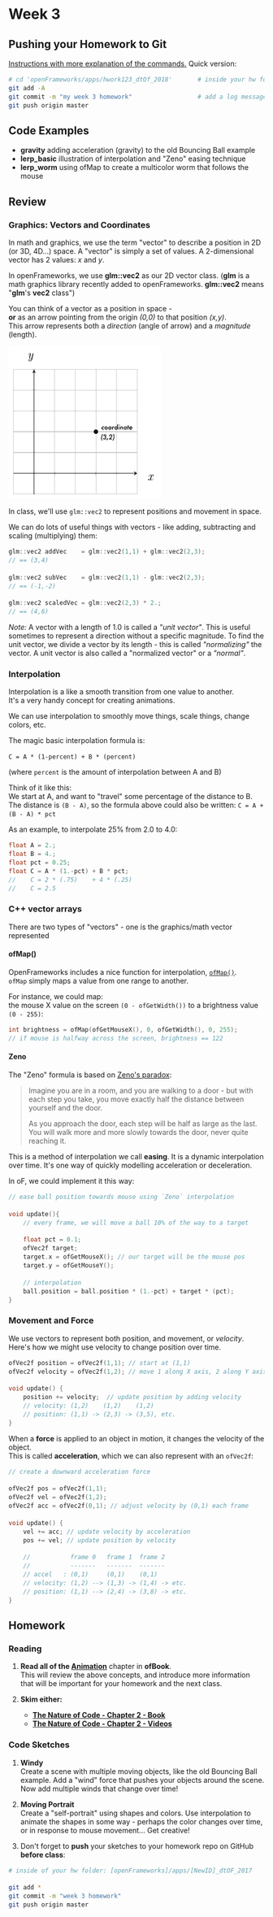# Week 3 

## Pushing your Homework to Git

[Instructions with more explanation of the commands.](../HOMEWORK.md) 
Quick version:

```bash
# cd 'openFrameworks/apps/hwork123_dtOf_2018'		# inside your hw folder
git add -A
git commit -m "my week 3 homework"					# add a log message 
git push origin master
```

## Code Examples

* **gravity** adding acceleration (gravity) to the old Bouncing Ball example
* **lerp_basic** illustration of interpolation and "Zeno" easing technique
* **lerp_worm** using ofMap to create a multicolor worm that follows the mouse

## Review

### Graphics: Vectors and Coordinates

In math and graphics, we use the term "vector" to describe a position in 2D (or 3D, 4D...) space.  A "vector" is simply a set of values.  A 2-dimensional vector has 2 values: _x_ and _y_.  

In openFrameworks, we use **glm::vec2** as our 2D vector class.  (**glm** is a math graphics library recently added to openFrameworks.  **glm::vec2** means "**glm**'s **vec2** class")

You can think of a vector as a position in space -  
**or** as an arrow pointing from the origin _(0,0)_ to that position _(x,y)_.  
This arrow represents both a _direction_ (angle of arrow) and a _magnitude_ (length).  

![README_IMGS/vector_coord.gif](README_IMGS/vector_coord.gif)

In class, we'll use `glm::vec2` to represent positions and movement in space.

We can do lots of useful things with vectors - like adding, subtracting and scaling (multiplying) them:

```c++
glm::vec2 addVec 	= glm::vec2(1,1) + glm::vec2(2,3); 
// == (3,4) 

glm::vec2 subVec	= glm::vec2(1,1) - glm::vec2(2,3);
// == (-1,-2)

glm::vec2 scaledVec = glm::vec2(2,3) * 2.; 
// == (4,6)
```

_Note:_ A vector with a length of 1.0 is called a _"unit vector"_.  This is useful sometimes to represent a direction without a specific magnitude. To find the unit vector, we divide a vector by its length - this is called _"normalizing"_ the vector.  A unit vector is also called a "normalized vector" or a _"normal"_.


### Interpolation

Interpolation is a like a smooth transition from one value to another.   
It's a very handy concept for creating animations.

We can use interpolation to smoothly move things, scale things, change colors, etc.

The magic basic interpolation formula is:  

`C = A * (1-percent) + B * (percent)`

(where `percent` is the amount of interpolation between A and B)

Think of it like this:   
We start at A, and want to "travel" some percentage of the distance to B.   
The distance is `(B - A)`, so the formula above could also be written: `C = A + (B - A) * pct`

As an example, to interpolate 25% from 2.0 to 4.0:

```c++
float A = 2.;
float B = 4.;
float pct = 0.25;
float C = A * (1.-pct) + B * pct; 
//    C = 2 * (.75)    + 4 * (.25)
//    C = 2.5
```

### C++ vector arrays

There are two types of "vectors" - one is the graphics/math vector represented 

#### ofMap()

OpenFrameworks includes a nice function for interpolation, [`ofMap()`](http://openframeworks.cc/documentation/math/ofMath/#!show_ofMap).  
`ofMap` simply maps a value from one range to another.

For instance, we could map:  
the mouse X value on the screen `(0 - ofGetWidth())` to a brightness value `(0 - 255)`:

```c++
int brightness = ofMap(ofGetMouseX(), 0, ofGetWidth(), 0, 255);
// if mouse is halfway across the screen, brightness == 122
```

#### Zeno


The "Zeno" formula is based on [Zeno's paradox](https://en.wikipedia.org/wiki/Zeno%27s_paradoxes#Dichotomy_paradox):  

> Imagine you are in a room, and you are walking to a door - but with each step you take, you move exactly half the distance between yourself and the door.  
> 
> As you approach the door, each step will be half as large as the last. You will walk more and more slowly towards the door, never quite reaching it.

This is a method of interpolation we call **easing**. It is a dynamic interpolation over time.  It's one way of quickly modelling acceleration or deceleration.

In oF, we could implement it this way:

```c++
// ease ball position towards mouse using `Zeno` interpolation

void update(){
	// every frame, we will move a ball 10% of the way to a target
	
	float pct = 0.1; 
	ofVec2f target;
	target.x = ofGetMouseX(); // our target will be the mouse pos
	target.y = ofGetMouseY();
	
	// interpolation
	ball.position = ball.position * (1.-pct) + target * (pct);
}
```


### Movement and Force

We use vectors to represent both position, and movement, or _velocity_.  
Here's how we might use velocity to change position over time. 

```c++
ofVec2f position = ofVec2f(1,1); // start at (1,1)
ofVec2f velocity = ofVec2f(1,2); // move 1 along X axis, 2 along Y axis

void update() { 
	position += velocity;  // update position by adding velocity
	// velocity: (1,2)    (1,2)    (1,2)
	// position: (1,1) -> (2,3) -> (3,5), etc.
}
```

When a **force** is applied to an object in motion, it changes the velocity of the object.  
This is called **acceleration**, which we can also represent with an `ofVec2f`:

```c++
// create a downward acceleration force

ofVec2f pos = ofVec2f(1,1);
ofVec2f vel = ofVec2f(1,2);
ofVec2f acc = ofVec2f(0,1); // adjust velocity by (0,1) each frame

void update() { 
	vel += acc;	// update velocity by acceleration
	pos += vel;	// update position by velocity

	//           frame 0   frame 1  frame 2
	//           -------   -------  -------
	// accel   : (0,1)     (0,1)    (0,1)
	// velocity: (1,2) --> (1,3) -> (1,4) -> etc.
	// position: (1,1) --> (2,4) -> (3,8) -> etc.
}
```


## Homework

### Reading

1. **Read all of the [Animation](http://openframeworks.cc/ofBook/chapters/animation.html)** chapter in **ofBook**.  
This will review the above concepts, and introduce more information that will be important for your homework and the next class.

2. **Skim either:**
	* **[The Nature of Code - Chapter 2 - Book](http://natureofcode.com/book/chapter-2-forces/)**  
	* **[The Nature of Code - Chapter 2 - Videos](https://www.youtube.com/watch?v=II1A3bBo6gM&list=PLRqwX-V7Uu6ZRrqLcQ5BkBKmBLiGD8n4O)**


### Code Sketches

1. **Windy**  
	Create a scene with multiple moving objects, like the old Bouncing Ball example.  Add a "wind" force that pushes your objects around the scene.  Now add multiple winds that change over time!

2. **Moving Portrait**  
	Create a "self-portrait" using shapes and colors.  Use interpolation to animate the shapes in some way - perhaps the color changes over time, or in response to mouse movement... Get creative!

3. Don't forget to **push** your sketches to your homework repo on GitHub **before class**:

```bash
# inside of your hw folder: [openFrameworks]/apps/[NewID]_dtOF_2017

git add *
git commit -m "week 3 homework"
git push origin master
```













